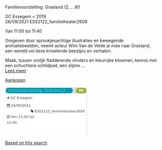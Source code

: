 Familievoorstelling: Grasland (2,... *90*

GC Essegem < 2019  
26/09/2021 ESS2122\_familietheater2609  

Van 11:00 tot 11:40

  

  

Omgeven door sprookjesachtige illustraties en bewegende animatiebeelden, neemt acteur Wim Van de Velde je mee naar Grasland, een wereld vol lieve krioelende beestjes en verhalen.  
  
Maak, tussen vrolijk fladderende vlinders en kleurrijke bloemen, kennis met een schuchtere schildpad, een slijme ...  
[Lees meer](https://tickets.vgc.be/activity/subscribe/ESS2122_familietheater2609)

[Aankopen](https://tickets.vgc.be/ticketingActivity/subscribe/ESS2122_familietheater2609)

![](65236.png)

[Based on this search](https://tickets.vgc.be/activity/index?&vrijeplaatsen=1&Age%5B%5D=3%2C4&entity=109)